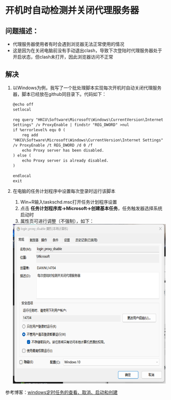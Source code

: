 # 开机时自动检测并关闭代理服务器

## 问题描述：

- 代理服务器使用者有时会遇到浏览器无法正常使用的情况
- 这是因为在关闭电脑前没有手动退出clash，导致下次登陆时代理服务器处于开启状态，但clash未打开，因此浏览器访问不正常

## 解决

1. 以Windows为例，我写了一个批处理脚本实现每次开机时自动关闭代理服务器，脚本已经放在github同目录下。代码如下：
    ```batch
    @echo off
    setlocal
    
    reg query "HKCU\Software\Microsoft\Windows\CurrentVersion\Internet Settings" /v ProxyEnable | findstr "REG_DWORD" >nul
    if %errorlevel% equ 0 (
        reg add "HKCU\Software\Microsoft\Windows\CurrentVersion\Internet Settings" /v ProxyEnable /t REG_DWORD /d 0 /f
        echo Proxy server has been disabled.
    ) else (
        echo Proxy server is already disabled.
    )
    
    endlocal
    exit
    ```
2. 在电脑的任务计划程序中设置每次登录时运行该脚本
   1. Win+R输入taskschd.msc打开任务计划程序设置
   2. 点击 **任务计划程序库->Microsoft->创建基本任务**，任务触发器选择系统启动时
   3. 属性页可进行调整（不强制），如下：
   
   <img src="property_page.png" height="500" alt="属性页图片">

参考博客：[windows定时任务的查看、取消、启动和创建](https://blog.csdn.net/xijinno1/article/details/135877431)